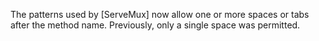 The patterns used by [ServeMux] now allow one or more spaces or tabs after the method name.
Previously, only a single space was permitted.

